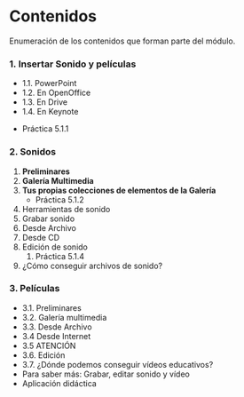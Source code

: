 # Contenidos

Enumeración de los contenidos que forman parte del módulo.

### 1. Insertar Sonido y películas

+ 1.1. PowerPoint
+ 1.2. En OpenOffice
+ 1.3. En Drive
+ 1.4. En Keynote
*   Práctica 5.1.1

### 2\. Sonidos

1.  **Preliminares**
2.  **Galería Multimedia**
3.  **Tus propias colecciones de elementos de la Galería**
    *   Práctica 5.1.2
4.  Herramientas de sonido
5.  Grabar sonido
6.  Desde Archivo
7.  Desde CD
8.  Edición de sonido
    1.  Práctica 5.1.4
9.  ¿Cómo conseguir archivos de sonido?

### 3\. Películas

+ 3.1. Preliminares
+ 3.2. Galería multimedia
+ 3.3. Desde Archivo
+ 3.4 Desde Internet
+ 3.5 ATENCIÓN
+ 3.6. Edición
+ 3.7. ¿Dónde podemos conseguir vídeos educativos?
+ Para saber más: Grabar, editar sonido y vídeo
+ Aplicación didáctica

